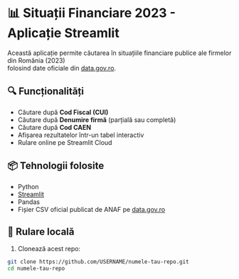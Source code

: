 # 📊 Situații Financiare 2023 - Aplicație Streamlit

Această aplicație permite căutarea în situațiile financiare publice ale firmelor din România (2023)  
folosind date oficiale din [data.gov.ro](https://data.gov.ro/).

## 🔍 Funcționalități

- Căutare după **Cod Fiscal (CUI)**
- Căutare după **Denumire firmă** (parțială sau completă)
- Căutare după **Cod CAEN**
- Afișarea rezultatelor într-un tabel interactiv
- Rulare online pe Streamlit Cloud

## 📦 Tehnologii folosite

- Python
- [Streamlit](https://streamlit.io)
- Pandas
- Fișier CSV oficial publicat de ANAF pe [data.gov.ro](https://data.gov.ro/)

## 🚀 Rulare locală

1. Clonează acest repo:
```bash
git clone https://github.com/USERNAME/numele-tau-repo.git
cd numele-tau-repo

